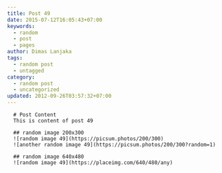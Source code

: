 ```yaml
---
title: Post 49
date: 2015-07-12T16:05:43+07:00
keywords:
  - random
  - post
  - pages
author: Dimas Lanjaka
tags:
  - random post
  - untagged
category:
  - random post
  - uncategorized
updated: 2012-09-26T03:57:32+07:00
---
```


      # Post Content
      This is content of post 49

      ## random image 200x300
      ![random image 49](https://picsum.photos/200/300)
      ![another random image 49](https://picsum.photos/200/300?random=1)

      ## random image 640x480
      ![random image 49](https://placeimg.com/640/480/any)
      